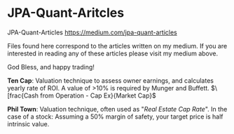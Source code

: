# JPA-Quant-Aritcles
JPA-Quant-Articles https://medium.com/jpa-quant-articles

Files found here correspond to the articles written on my medium. If you are interested in reading any of these articles please visit my medium above.

God Bless, and happy trading!

**Ten Cap**: Valuation technique to assess owner earnings, and calculates yearly rate of ROI. A value of >10% is required by Munger and Buffett.
                        $\[frac{Cash from Operation - Cap Ex}{Market Cap}$

**Phil Town**: Valuation technique, often used as "_Real Estate Cap Rate_". In the case of a stock:
Assuming a 50% margin of safety, your target price is half intrinsic value.
